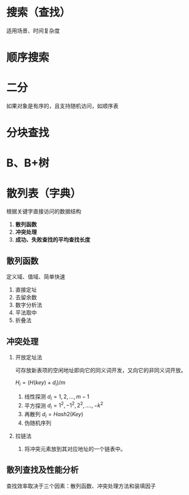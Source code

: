# 搜索（查找）

适用场景、时间复杂度

# 顺序搜索



# 二分

如果对象是有序的，且支持随机访问，如顺序表



# 分块查找



# B、B+树



# 散列表（字典）

根据关键字直接访问的数据结构

1. **散列函数**
2. **冲突处理**
3. **成功、失败查找的平均查找长度**

## 散列函数

定义域、值域、简单快速

1. 直接定址
2. 去留余数
3. 数字分析法
4. 平法取中
5. 折叠法

## 冲突处理

1. 开放定址法

   可存放新表项的空闲地址即向它的同义词开发，又向它的非同义词开放。

   $H_i = (H(key) + d_i) / m​$

   1. 线性探测 $d_i = 1, 2, ..., m-1$
   2. 平方探测 $d_i = 1^2, -1^2, 2^2, ...., -k^2​$
   3. 再散列 $d_i = Hash2(Key)$
   4. 伪随机序列

2. 拉链法

   1. 将冲突元素放到其对应地址的一个链表中。

## 散列查找及性能分析



查找效率取决于三个因素：散列函数、冲突处理方法和装填因子

